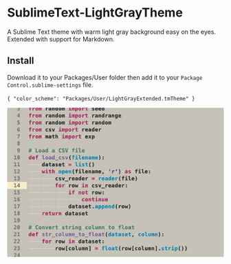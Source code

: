 # SublimeText-LightGrayTheme

A Sublime Text theme with warm light gray background easy on the eyes. Extended with support for Markdown.

## Install

Download it to your Packages/User folder then add it to your `Package Control.sublime-settings` file.

`{
	"color_scheme": "Packages/User/LightGrayExtended.tmTheme"
}`

![Screenshot](./LightGrayThemeSublimeText-ScreenShot.jpg)
